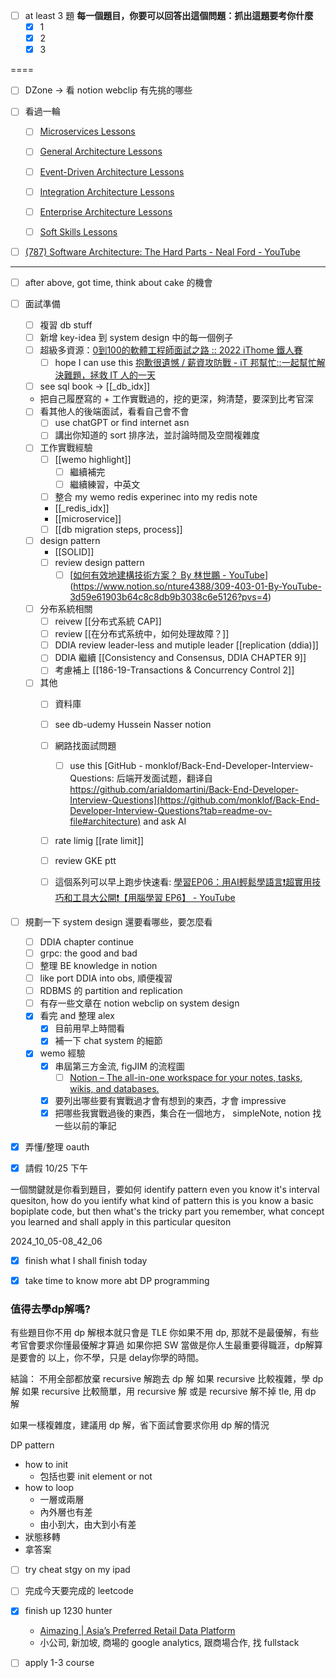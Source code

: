 

- [ ] at least 3 題 **每一個題目，你要可以回答出這個問題：抓出這題要考你什麼**
	- [x] 1
	- [x] 2
	- [x] 3

====


- [ ] DZone -> 看 notion webclip 有先挑的哪些

- [ ] 看過一輪 
	- [ ] [Microservices Lessons](https://www.developertoarchitect.com/lessons-microservices.html)  
	- [ ] [General Architecture Lessons](https://www.developertoarchitect.com/lessons-general.html)  
	- [ ] [Event-Driven Architecture Lessons](https://www.developertoarchitect.com/lessons-eda.html)  
	- [ ] [Integration Architecture Lessons](https://www.developertoarchitect.com/lessons-integration.html)  
	- [ ] [Enterprise Architecture Lessons](https://www.developertoarchitect.com/lessons-enterprise.html)
	- [ ] [Soft Skills Lessons](https://www.developertoarchitect.com/lessons-softskills.html)  


- [ ] [(787) Software Architecture: The Hard Parts - Neal Ford - YouTube](https://www.youtube.com/watch?v=Q6RfMmMwhvM&list=WL&index=6)


---

- [ ] after above, got time, think about cake 的機會


- [ ] 面試準備
	- [ ] 複習 db stuff
	- [ ] 新增 key-idea 到 system design 中的每一個例子
	- [ ] 超級多資源：[0到100的軟體工程師面試之路 :: 2022 iThome 鐵人賽](https://ithelp.ithome.com.tw/users/20152262/ironman/5615)
		- [ ] hope I can use this [抱歉很遺憾 / 薪資攻防戰 - iT 邦幫忙::一起幫忙解決難題，拯救 IT 人的一天](https://ithelp.ithome.com.tw/articles/10308471)
	- [ ] see sql book -> [[_db_idx]]
	- 把自己履歷寫的 + 工作實戰過的，挖的更深，夠清楚，要深到比考官深
	- [ ] 看其他人的後端面試，看看自己會不會
		- [ ] use chatGPT or find internet asn
		- [ ] 講出你知道的 sort 排序法，並討論時間及空間複雜度
	- [ ] 工作實戰經驗
		- [ ] [[wemo highlight]]
			- [ ] 繼續補完
			- [ ] 繼續練習，中英文
		- [ ] 整合 my wemo redis experinec into my redis note
		- [[_redis_idx]]
		- [[microservice]]
		- [ ] [[db migration steps, process]]
	- [ ] design pattern
		- [[SOLID]]
		- [ ] review design pattern
			- [ ] [[如何有效地建構技術方案？ By 林世鵬 - YouTube](https://www.youtube.com/watch?v=y6EFcpiEd9U&list=PLQdC95bqNnA9cSJIMgVmmoq89cfRj2kkP)](https://www.notion.so/nture4388/309-403-01-By-YouTube-3d59e61903b64c8c8db9b3038c6e5126?pvs=4)
	- [ ] 分布系統相關
		- [ ] reivew [[分布式系統 CAP]]
		- [ ] review [[在分布式系统中，如何处理故障？]]
		- [ ] DDIA review leader-less and mutiple leader [[replication (ddia)]]
		- [ ] DDIA 繼續 [[Consistency and Consensus, DDIA CHAPTER 9]]
		- [ ] 考慮補上 [[186-19-Transactions & Concurrency Control 2]]
	- [ ] 其他
		- [ ] 資料庫
		- [ ] see db-udemy Hussein Nasser notion
		- [ ] 網路找面試問題
			- [ ] use this [GitHub - monklof/Back-End-Developer-Interview-Questions: 后端开发面试题，翻译自 https://github.com/arialdomartini/Back-End-Developer-Interview-Questions](https://github.com/monklof/Back-End-Developer-Interview-Questions?tab=readme-ov-file#architecture) and ask AI
		- [ ] rate limig [[rate limit]]
		- [ ] review GKE ptt
		- [ ] 這個系列可以早上跑步快速看: [學習EP06：用AI輕鬆學語言❗超實用技巧和工具大公開❗【用腦學習 EP6】 - YouTube](https://www.youtube.com/watch?v=ogs01mIZF_0&list=PLDxCClQ3DiNvSdfw_HkdxMfFD6Y1wrL4o&index=6)



- [ ] 規劃一下 system design 還要看哪些，要怎麼看
	- [ ] DDIA chapter continue
	- [ ] grpc: the good and bad
	- [ ] 整理 BE knowledge in notion
	- [ ] like port DDIA into obs, 順便複習
	- [ ] RDBMS 的 partition and replication
	- [ ] 有存一些文章在 notion webclip on system design
	- [x] 看完 and 整理 alex
		- [x] 目前用早上時間看
		- [x] 補一下 chat system 的細節
	- [x] wemo 經驗
		- [x] 串屆第三方金流, figJIM 的流程圖
			- [ ] [Notion – The all-in-one workspace for your notes, tasks, wikis, and databases.](https://www.notion.so/nture4388/Backend-Research-3D-study-a9325bc1df484dcdb8d12bd529a79e76?pvs=4)
		- [x] 要列出哪些要有實戰過才會有想到的東西，才會 impressive
		- [x] 把哪些我實戰過後的東西，集合在一個地方， simpleNote, notion 找一些以前的筆記
- [x] 弄懂/整理 oauth



- [x] 請假 10/25 下午



一個關鍵就是你看到題目，要如何 identify pattern
even you know it's interval quesiton, how do you ientify what kind of pattern this is
you know a basic bopiplate code, but then what's the tricky part you remember, what concept you learned and shall apply in this particular quesiton



2024_10_05-08_42_06


- [x] finish what I shall finish today
- [x] take time to know more abt DP programming



### 值得去學dp解嗎?
有些題目你不用 dp 解根本就只會是 TLE
你如果不用 dp, 那就不是最優解，有些考官會要求你懂最優解才算過
如果你把 SW 當做是你人生最重要得職涯，dp解算是要會的
以上，你不學，只是 delay你學的時間。

結論：
不用全部都放棄 recursive 解跑去 dp 解
如果 recursive 比較複雜，學 dp 解
如果 recursive 比較簡單，用 recursive 解
或是 recursive 解不掉 tle, 用 dp 解

如果一樣複雜度，建議用 dp 解，省下面試會要求你用 dp 解的情況

DP pattern
- how to init
	- 包括也要 init element or not
- how to loop
	- 一層或兩層
	- 內外層也有差
	- 由小到大，由大到小有差
- 狀態移轉
- 拿答案





- [ ] try cheat stgy on my ipad
- [ ] 完成今天要完成的 leetcode
- [x] finish up 1230 hunter
	- [Aimazing | Asia’s Preferred Retail Data Platform](https://www.aimazing.co/)
	- 小公司, 新加坡, 商場的 google analytics, 跟商場合作, 找 fullstack
- [ ] apply 1-3 course



